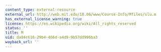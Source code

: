 ```yaml
---
content_type: external-resource
external_url: http://web.mit.edu/18.06/www/Course-Info/Mfiles/slu.m
has_external_license_warning: true
license: https://en.wikipedia.org/wiki/All_rights_reserved
status: ''
title: M
uid: da84c616-29b4-466d-a4d9-9b57dd996ba3
wayback_url: ''
---
```

